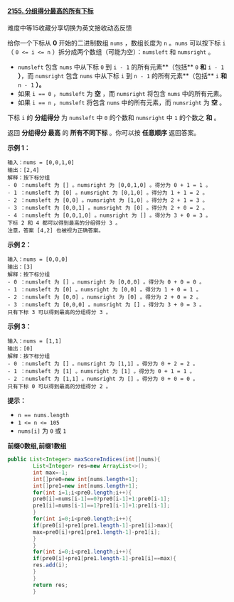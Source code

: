 #### [2155. 分组得分最高的所有下标](https://leetcode-cn.com/problems/all-divisions-with-the-highest-score-of-a-binary-array/)

难度中等15收藏分享切换为英文接收动态反馈

给你一个下标从 **0** 开始的二进制数组 `nums` ，数组长度为 `n` 。`nums` 可以按下标 `i`（ `0 <= i <= n` ）拆分成两个数组（可能为空）：`numsleft` 和 `numsright` 。

- `numsleft` 包含 `nums` 中从下标 `0` 到 `i - 1` 的所有元素**（包括** `0` **和** `i - 1` **）**，而 `numsright` 包含 `nums` 中从下标 `i`
  到 `n - 1` 的所有元素**（包括** `i` **和** `n - 1` **）。**
- 如果 `i == 0` ，`numsleft` 为 **空** ，而 `numsright` 将包含 `nums` 中的所有元素。
- 如果 `i == n` ，`numsleft` 将包含 `nums` 中的所有元素，而 `numsright` 为 **空** 。

下标 `i` 的 **分组得分** 为 `numsleft` 中 `0` 的个数和 `numsright` 中 `1` 的个数之 **和** 。

返回 **分组得分 最高** 的 **所有不同下标** 。你可以按 **任意顺序** 返回答案。

**示例 1：**

```
输入：nums = [0,0,1,0]
输出：[2,4]
解释：按下标分组
- 0 ：numsleft 为 [] 。numsright 为 [0,0,1,0] 。得分为 0 + 1 = 1 。
- 1 ：numsleft 为 [0] 。numsright 为 [0,1,0] 。得分为 1 + 1 = 2 。
- 2 ：numsleft 为 [0,0] 。numsright 为 [1,0] 。得分为 2 + 1 = 3 。
- 3 ：numsleft 为 [0,0,1] 。numsright 为 [0] 。得分为 2 + 0 = 2 。
- 4 ：numsleft 为 [0,0,1,0] 。numsright 为 [] 。得分为 3 + 0 = 3 。
下标 2 和 4 都可以得到最高的分组得分 3 。
注意，答案 [4,2] 也被视为正确答案。
```

**示例 2：**

```
输入：nums = [0,0,0]
输出：[3]
解释：按下标分组
- 0 ：numsleft 为 [] 。numsright 为 [0,0,0] 。得分为 0 + 0 = 0 。
- 1 ：numsleft 为 [0] 。numsright 为 [0,0] 。得分为 1 + 0 = 1 。
- 2 ：numsleft 为 [0,0] 。numsright 为 [0] 。得分为 2 + 0 = 2 。
- 3 ：numsleft 为 [0,0,0] 。numsright 为 [] 。得分为 3 + 0 = 3 。
只有下标 3 可以得到最高的分组得分 3 。
```

**示例 3：**

```
输入：nums = [1,1]
输出：[0]
解释：按下标分组
- 0 ：numsleft 为 [] 。numsright 为 [1,1] 。得分为 0 + 2 = 2 。
- 1 ：numsleft 为 [1] 。numsright 为 [1] 。得分为 0 + 1 = 1 。
- 2 ：numsleft 为 [1,1] 。numsright 为 [] 。得分为 0 + 0 = 0 。
只有下标 0 可以得到最高的分组得分 2 。
```

**提示：**

- `n == nums.length`
- `1 <= n <= 105`
- `nums[i]` 为 `0` 或 `1`

**前缀0数组,前缀1数组**

```java
public List<Integer> maxScoreIndices(int[]nums){
        List<Integer> res=new ArrayList<>();
        int max=-1;
        int[]pre0=new int[nums.length+1];
        int[]pre1=new int[nums.length+1];
        for(int i=1;i<pre0.length;i++){
        pre0[i]=nums[i-1]==0?pre0[i-1]+1:pre0[i-1];
        pre1[i]=nums[i-1]==1?pre1[i-1]+1:pre1[i-1];
        }
        for(int i=0;i<pre0.length;i++){
        if(pre0[i]+pre1[pre1.length-1]-pre1[i]>max){
        max=pre0[i]+pre1[pre1.length-1]-pre1[i];
        }
        }
        for(int i=0;i<pre1.length;i++){
        if(pre0[i]+pre1[pre1.length-1]-pre1[i]==max){
        res.add(i);
        }
        }
        return res;
        }
```




